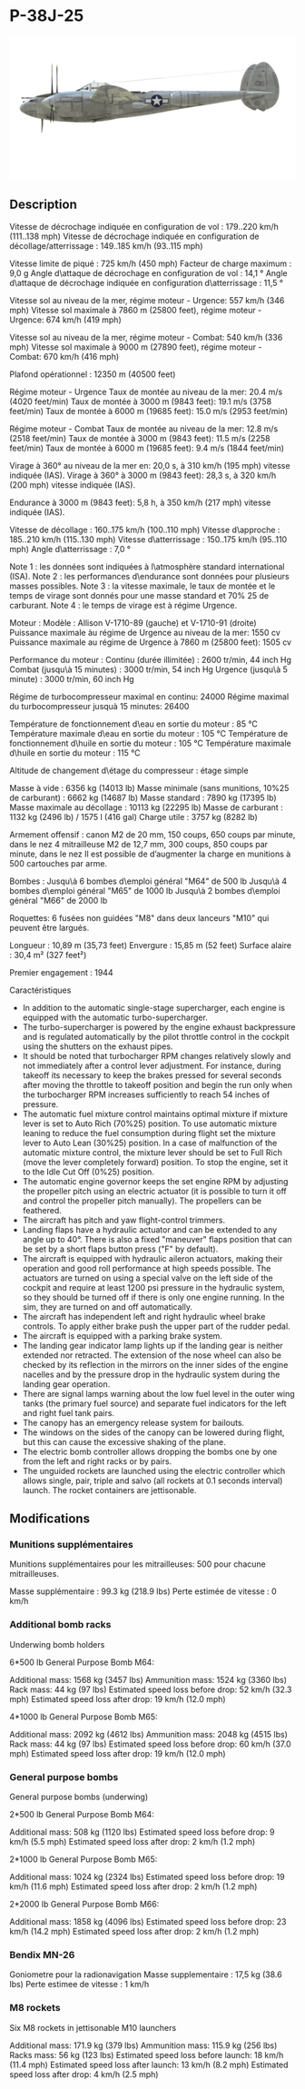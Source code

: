 # P-38J-25

![p38j25](../images/p38j25.png)

## Description

Vitesse de décrochage indiquée en configuration de vol : 179..220 km/h (111..138 mph)
Vitesse de décrochage indiquée en configuration de décollage/atterrissage : 149..185 km/h (93..115 mph)

Vitesse limite de piqué : 725 km/h (450 mph)
Facteur de charge maximum : 9,0 g
Angle d\attaque de décrochage en configuration de vol : 14,1 °
Angle d\attaque de décrochage indiquée en configuration d\atterrissage : 11,5 °

Vitesse sol au niveau de la mer, régime moteur - Urgence: 557 km/h (346 mph)
Vitesse sol maximale à 7860 m (25800 feet), régime moteur - Urgence: 674 km/h (419 mph)

Vitesse sol au niveau de la mer, régime moteur - Combat: 540 km/h (336 mph)
Vitesse sol maximale à 9000 m (27890 feet), régime moteur - Combat: 670 km/h (416 mph)

Plafond opérationnel : 12350 m (40500 feet)

Régime moteur - Urgence
Taux de montée au niveau de la mer: 20.4 m/s (4020 feet/min)
Taux de montée à 3000 m (9843 feet): 19.1 m/s (3758 feet/min)
Taux de montée à 6000 m (19685 feet): 15.0 m/s (2953 feet/min)

Régime moteur - Combat
Taux de montée au niveau de la mer: 12.8 m/s (2518 feet/min)
Taux de montée à 3000 m (9843 feet): 11.5 m/s (2258 feet/min)
Taux de montée à 6000 m (19685 feet): 9.4 m/s (1844 feet/min)

Virage à 360° au niveau de la mer en: 20,0 s, à 310 km/h (195 mph) vitesse indiquée (IAS).
Virage à 360° à 3000 m (9843 feet): 28,3 s, à 320 km/h (200 mph) vitesse indiquée (IAS).

Endurance à 3000 m (9843 feet): 5,8 h, à 350 km/h (217 mph) vitesse indiquée (IAS).

Vitesse de décollage : 160..175 km/h (100..110 mph)
Vitesse d\approche : 185..210 km/h (115..130 mph)
Vitesse d\atterrissage : 150..175 km/h (95..110 mph)
Angle d\atterrissage : 7,0 °

Note 1 : les données sont indiquées à l\atmosphère standard international (ISA).
Note 2 : les performances d\endurance sont données pour plusieurs masses possibles.
Note 3 : la vitesse maximale, le taux de montée et le temps de virage sont donnés pour une masse standard et 70% 25 de carburant.
Note 4 : le temps de virage est à régime Urgence.

Moteur :
Modèle : Allison V-1710-89 (gauche) et V-1710-91 (droite)
Puissance maximale àu régime de Urgence au niveau de la mer: 1550 cv
Puissance maximale au régime de Urgence à 7860 m (25800 feet): 1505 cv

Performance du moteur :
Continu (durée illimitée) : 2600 tr/min, 44 inch Hg
Combat (jusqu\à 15 minutes) : 3000 tr/min, 54 inch Hg
Urgence (jusqu\à 5 minute) : 3000 tr/min, 60 inch Hg

Régime de turbocompresseur maximal en continu: 24000
Régime maximal du turbocompresseur jusquà 15 minutes: 26400

Température de fonctionnement d\eau en sortie du moteur : 85 °C
Température maximale d\eau en sortie du moteur : 105 °C
Température de fonctionnement d\huile en sortie du moteur : 105 °C
Température maximale d\huile en sortie du moteur : 115 °C

Altitude de changement d\étage du compresseur : étage simple

Masse à vide : 6356 kg (14013 lb)
Masse minimale (sans munitions, 10%25 de carburant) : 6662 kg (14687 lb)
Masse standard : 7890 kg (17395 lb)
Masse maximale au décollage : 10113 kg (22295 lb)
Masse de carburant : 1132 kg (2496 lb) / 1575 l (416 gal)
Charge utile : 3757 kg (8282 lb)

Armement offensif :
canon M2 de 20 mm, 150 coups, 650 coups par minute, dans le nez
4 mitrailleuse M2 de 12,7 mm, 300 coups, 850 coups par minute, dans le nez
Il est possible de d’augmenter la charge en munitions à 500 cartouches par arme.

Bombes :
Jusqu\à 6 bombes d\emploi général "M64" de 500 lb
Jusqu\à 4 bombes d\emploi général "M65" de 1000 lb
Jusqu\à 2 bombes d\emploi général "M66" de 2000 lb

Roquettes:
6 fusées non guidées "M8" dans deux lanceurs "M10" qui peuvent être largués.

Longueur : 10,89 m (35,73 feet)
Envergure : 15,85 m (52 feet)
Surface alaire : 30,4 m² (327 feet²)

Premier engagement : 1944

Caractéristiques
- In addition to the automatic single-stage supercharger, each engine is equipped with the automatic turbo-supercharger.
- The turbo-supercharger is powered by the engine exhaust backpressure and is regulated automatically by the pilot throttle control in the cockpit using the shutters on the exhaust pipes.
- It should be noted that turbocharger RPM changes relatively slowly and not immediately after a control lever adjustment. For instance, during takeoff its necessary to keep the brakes pressed for several seconds after moving the throttle to takeoff position and begin the run only when the turbocharger RPM increases sufficiently to reach 54 inches of pressure.
- The automatic fuel mixture control maintains optimal mixture if mixture lever is set to Auto Rich (70%25) position. To use automatic mixture leaning to reduce the fuel consumption during flight set the mixture lever to Auto Lean (30%25) position. In a case of malfunction of the automatic mixture control, the mixture lever should be set to Full Rich (move the lever completely forward) position. To stop the engine, set it to the Idle Cut Off (0%25) position.
- The automatic engine governor keeps the set engine RPM by adjusting the propeller pitch using an electric actuator (it is possible to turn it off and control the propeller pitch manually). The propellers can be feathered.
- The aircraft has pitch and yaw flight-control trimmers.
- Landing flaps have a hydraulic actuator and can be extended to any angle up to 40°. There is also a fixed "maneuver" flaps position that can be set by a short flaps button press ("F" by default).
- The aircraft is equipped with hydraulic aileron actuators, making their operation and good roll performance at high speeds possible. The actuators are turned on using a special valve on the left side of the cockpit and require at least 1200 psi pressure in the hydraulic system, so they should be turned off if there is only one engine running. In the sim, they are turned on and off automatically.
- The aircraft has independent left and right hydraulic wheel brake controls. To apply either brake push the upper part of the rudder pedal.
- The aircraft is equipped with a parking brake system.
- The landing gear indicator lamp lights up if the landing gear is neither extended nor retracted. The extension of the nose wheel can also be checked by its reflection in the mirrors on the inner sides of the engine nacelles and by the pressure drop in the hydraulic system during the landing gear operation.
- There are signal lamps warning about the low fuel level in the outer wing tanks (the primary fuel source) and separate fuel indicators for the left and right fuel tank pairs.
- The canopy has an emergency release system for bailouts.
- The windows on the sides of the canopy can be lowered during flight, but this can cause the excessive shaking of the plane.
- The electric bomb controller allows dropping the bombs one by one from the left and right racks or by pairs.
- The unguided rockets are launched using the electric controller which allows single, pair, triple and salvo (all rockets at 0.1 seconds interval) launch. The rocket containers are jettisonable.

## Modifications

### Munitions supplémentaires

Munitions supplémentaires pour les mitrailleuses: 500 pour chacune mitrailleuses.

Masse supplémentaire : 99.3 kg (218.9 lbs)
Perte estimée de vitesse : 0 km/h
### Additional bomb racks

Underwing bomb holders

6*500 lb General Purpose Bomb M64:

Additional mass: 1568 kg (3457 lbs)
Ammunition mass: 1524 kg (3360 lbs)
Rack mass: 44 kg (97 lbs)
Estimated speed loss before drop: 52 km/h (32.3 mph)
Estimated speed loss after drop: 19 km/h (12.0 mph) 

4*1000 lb General Purpose Bomb M65:

Additional mass: 2092 kg (4612 lbs)
Ammunition mass: 2048 kg (4515 lbs)
Rack mass: 44 kg (97 lbs)
Estimated speed loss before drop: 60 km/h (37.0 mph)
Estimated speed loss after drop: 19 km/h (12.0 mph) 

### General purpose bombs

General purpose bombs (underwing)

2*500 lb General Purpose Bomb M64:

Additional mass: 508 kg (1120 lbs)
Estimated speed loss before drop: 9 km/h (5.5 mph)
Estimated speed loss after drop: 2 km/h (1.2 mph) 

2*1000 lb General Purpose Bomb M65:

Additional mass: 1024 kg (2324 lbs)
Estimated speed loss before drop: 19 km/h (11.6 mph)
Estimated speed loss after drop: 2 km/h (1.2 mph) 

2*2000 lb General Purpose Bomb M66:

Additional mass: 1858 kg (4096 lbs)
Estimated speed loss before drop: 23 km/h (14.2 mph)
Estimated speed loss after drop: 2 km/h (1.2 mph) 

### Bendix MN-26

Goniometre pour la radionavigation
Masse supplementaire : 17,5 kg (38.6 lbs)
Perte estimee de vitesse : 1 km/h
### M8 rockets

Six M8 rockets in jettisonable M10 launchers

Additional mass: 171.9 kg (379 lbs)
Ammunition mass: 115.9 kg (256 lbs)
Racks mass: 56 kg (123 lbs)
Estimated speed loss before launch: 18 km/h (11.4 mph)
Estimated speed loss after launch: 13 km/h (8.2 mph)
Estimated speed loss after drop: 4 km/h (2.5 mph)
